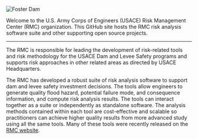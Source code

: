 ![Foster Dam](https://user-images.githubusercontent.com/123974306/232249601-8671f52c-2f70-4835-921e-309fa844c97d.JPG)

Welcome to the U.S. Army Corps of Engineers (USACE) Risk Management Center (RMC) organization. This GitHub site hosts the RMC risk analysis software suite and other supporting open source projects. 

***

The RMC is responsible for leading the development of risk-related tools and risk methodology for the USACE Dam and Levee Safety programs and supports risk approaches in other related areas as directed by USACE Headquarters. 

The RMC has developed a robust suite of risk analysis software to support dam and levee safety investment decisions. The tools allow engineers to generate quality flood hazard, potential failure mode, and consequence information, and compute risk analysis results. The tools can interact together as a suite or independently as standalone software. The analysis methods contained within each tool are cost-effective and scalable so practitioners can achieve higher quality results from more advanced study using all the same tools. Many of these tools were recently released on the [RMC website](https://www.rmc.usace.army.mil).

